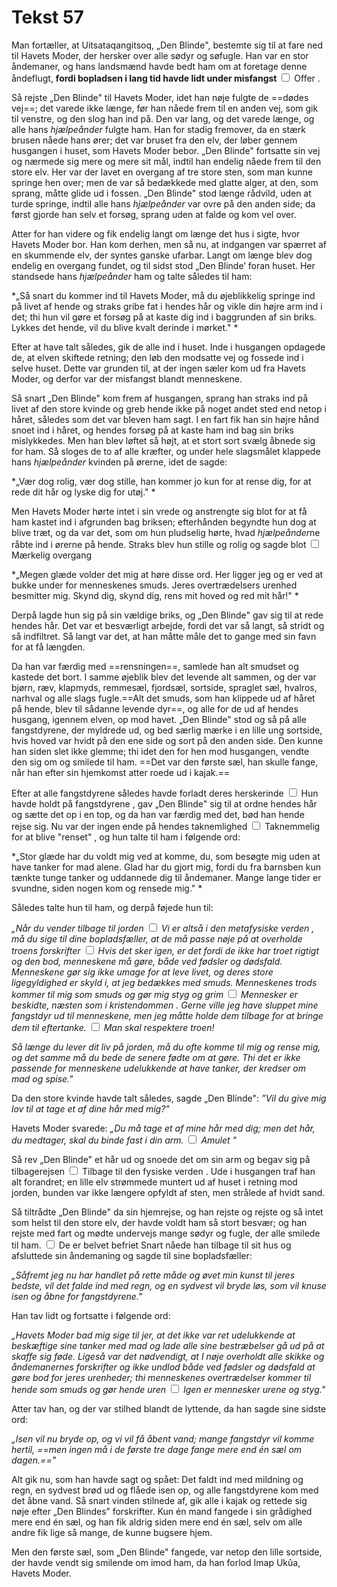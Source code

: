 # Tekst 57 

<label class="ob-comment" title="" style="">Man fortæller, at Uitsataqangitsoq, „Den Blinde", bestemte sig til at fare ned til Havets Moder, der hersker over alle sødyr og søfugle. Han var en stor åndemaner, og hans landsmænd havde bedt ham om at foretage denne åndeflugt,  **fordi bopladsen i lang tid havde lidt under misfangst** <input type="checkbox"> <span style=""> Offer </span></label>. 

Så rejste „Den Blinde" til Havets Moder, idet han nøje fulgte de ==dødes vej==; det varede ikke længe, før han nåede frem til en anden vej, som gik til venstre, og den slog han ind på. Den var lang, og det varede længe, og alle hans *hjælpeånder* fulgte ham. Han for stadig fremover, da en stærk brusen nåede hans ører; det var bruset fra den elv, der løber gennem husgangen i huset, som Havets Moder bebor. „Den Blinde" fortsatte sin vej og nærmede sig mere og mere sit mål, indtil han endelig nåede frem til den store elv. Her var der lavet en overgang af tre store sten, som man kunne springe hen over; men de var så bedækkede med glatte alger, at den, som sprang, måtte glide ud i fossen. „Den Blinde" stod længe rådvild, uden at turde springe, indtil alle hans *hjælpeånder* var ovre på den anden side; da først gjorde han selv et forsøg, sprang uden at falde og kom vel over. 

Atter for han videre og fik endelig langt om længe det hus i sigte, hvor Havets Moder bor. Han kom derhen, men så nu, at indgangen var spærret af en skummende elv, der syntes ganske ufarbar. Langt om længe blev dog endelig en overgang fundet, og til sidst stod „Den Blinde’ foran huset. Her standsede hans *hjælpeånder* ham og talte således til ham: 

*„Så snart du kommer ind til Havets Moder, må du øjeblikkelig springe ind på livet af hende og straks gribe fat i hendes hår og vikle din højre arm ind i det; thi hun vil gøre et forsøg på at kaste dig ind i baggrunden af sin briks. Lykkes det hende, vil du blive kvalt derinde i mørket." *

Efter at have talt således, gik de alle ind i huset. Inde i husgangen opdagede de, at elven skiftede retning; den løb den modsatte vej og fossede ind i selve huset. Dette var grunden til, at der ingen sæler kom ud fra Havets Moder, og derfor var der misfangst blandt menneskene. 

Så snart „Den Blinde" kom frem af husgangen, sprang han straks ind på livet af den store kvinde og greb hende ikke på noget andet sted end netop i håret, således som det var bleven ham sagt. I en fart fik han sin højre hånd snoet ind i håret, og hendes forsøg på at kaste ham ind bag sin briks mislykkedes. Men han blev løftet så højt, at et stort sort svælg åbnede sig for ham. Så sloges de to af alle kræfter, og under hele slagsmålet klappede hans *hjælpeånder* kvinden på ørerne, idet de sagde: 

*„Vær dog rolig, vær dog stille, han kommer jo kun for at rense dig, for at rede dit hår og lyske dig for utøj." *

Men Havets Moder hørte intet i sin vrede og anstrengte sig blot for at få ham kastet ind i afgrunden bag briksen; efterhånden begyndte hun dog at blive træt, og da var det, som om hun pludselig hørte, hvad *hjælpeånder*ne råbte ind i ørerne på hende. <label class="ob-comment" title="" style=""> Straks blev hun stille og rolig og sagde blot <input type="checkbox"> <span style=""> Mærkelig overgang 

*„Megen glæde volder det mig at høre disse ord. Her ligger jeg og er ved at bukke under for menneskenes smuds. Jeres overtrædelsers urenhed besmitter mig. Skynd dig, skynd dig, rens mit hoved og red mit hår!" *

Derpå lagde hun sig på sin vældige briks, og „Den Blinde" gav sig til at rede hendes hår. Det var et besværligt arbejde, fordi det var så langt, så stridt og så indfiltret. Så langt var det, at han måtte måle det to gange med sin favn for at få længden. 

Da han var færdig med ==rensningen==, samlede han alt smudset og kastede det bort. I samme øjeblik blev det levende alt sammen, og der var bjørn, ræv, klapmyds, remmesæl, fjordsæl, sortside, spraglet sæl, hvalros, narhval og alle slags fugle.==Alt det smuds, som han klippede ud af håret på hende, blev til sådanne levende dyr==, og alle for de ud af hendes husgang, igennem elven, op mod havet. „Den Blinde" stod og så på alle fangstdyrene, der myldrede ud, og bed særlig mærke i en lille ung sortside, hvis hoved var hvidt på den ene side og sort på den anden side. Den kunne han siden slet ikke glemme; thi idet den for hen mod husgangen, vendte den sig om og smilede til ham. ==Det var den første sæl, han skulle fange, når han efter sin hjemkomst atter roede ud i kajak.==

<label class="ob-comment" title="" style=""> Efter at alle fangstdyrene således havde forladt deres herskerinde <input type="checkbox"> <span style=""> Hun havde holdt på fangstdyrene </span></label>, gav „Den Blinde" sig til at ordne hendes hår og sætte det op i en top, og da han var færdig med det, bød han hende rejse sig. Nu var der ingen ende på <label class="ob-comment" title="" style=""> hendes taknemlighed <input type="checkbox"> <span style=""> Taknemmelig for at blive "renset" </span></label>, og hun talte til ham i følgende ord: 

*„Stor glæde har du voldt mig ved at komme, du, som besøgte mig uden at have tanker for mad alene. Glad har du gjort mig, fordi du fra barnsben kun tænkte tunge tanker og uddannede dig til åndemaner. Mange lange tider er svundne, siden nogen kom og rensede mig." *

Således talte hun til ham, og derpå føjede hun til: 

*„Når du vender tilbage til <label class="ob-comment" title="" style=""> jorden <input type="checkbox"> <span style=""> Vi er altså i den metafysiske verden </span></label>, må du sige til dine bopladsfæller, at de må passe <label class="ob-comment" title="" style=""> nøje på at overholde troens forskrifter <input type="checkbox"> <span style=""> Hvis det sker igen, er det fordi de ikke har troet rigtigt </span></label> og den bod, menneskene må gøre, både ved fødsler og dødsfald. Menneskene gør sig ikke umage for at leve livet, og deres store ligegyldighed er skyld i, at jeg bedækkes med smuds. <label class="ob-comment" title="" style=""> Menneskenes trods kommer til mig som smuds og gør mig styg og grim <input type="checkbox"> <span style=""> Mennesker er beskidte, næsten som i kristendommen </span></label>. <label class="ob-comment" title="" style=""> Gerne ville jeg have sluppet mine fangstdyr ud til menneskene, men jeg måtte holde dem tilbage for at bringe dem til eftertanke. <input type="checkbox"> <span style=""> Man skal  respektere troen!</span></label>*

*Så længe du lever dit liv på jorden, må du ofte komme til mig og rense mig, og det samme må du bede de senere fødte om at gøre. Thi det er ikke passende for menneskene udelukkende at have tanker, der kredser om mad og spise."*

Da den store kvinde havde talt således, sagde „Den Blinde": *”Vil du give mig lov til at tage et af dine hår med mig?"* 

Havets Moder svarede: *„Du må tage et af mine hår med dig; <label class="ob-comment" title="" style=""> men det hår, du medtager, skal du binde fast i din arm. <input type="checkbox"> <span style=""> Amulet </span></label>"*

Så rev „Den Blinde" et hår ud og snoede det om sin arm og begav sig på <label class="ob-comment" title="" style=""> tilbagerejsen <input type="checkbox"> <span style=""> Tilbage til den fysiske verden </span></label>. Ude i husgangen traf han alt forandret; en lille elv strømmede muntert ud af huset i retning mod jorden, bunden var ikke længere opfyldt af sten, men strålede af hvidt sand. 

Så tiltrådte „Den Blinde" da sin hjemrejse, og han rejste og rejste og så intet som helst til den store elv, der havde voldt ham så stort besvær; og han rejste med fart og <label class="ob-comment" title="" style=""> mødte undervejs mange sødyr og fugle, der alle smilede til ham. <input type="checkbox"> <span style=""> De er belvet befriet </span></label> Snart nåede han tilbage til sit hus og afsluttede sin åndemaning og sagde til sine bopladsfæller: 

*„Såfremt jeg nu har handlet på rette måde og øvet min kunst til jeres bedste, vil det falde ind med regn, og en sydvest vil bryde løs, som vil knuse isen og åbne for fangstdyrene."* 

Han tav lidt og fortsatte i følgende ord: 

*„Havets Moder bad mig sige til jer, at det ikke var ret udelukkende at beskæftige sine tanker med mad og lade alle sine bestræbelser gå ud på at skaffe sig føde. Ligeså var det nødvendigt, at I nøje overholdt alle skikke og åndemanernes forskrifter og ikke undlod både ved fødsler og dødsfald at gøre bod for jeres urenheder; <label class="ob-comment" title="" style=""> thi menneskenes overtrædelser kommer til hende som smuds og gør hende uren <input type="checkbox"> <span style=""> Igen er mennesker urene </span></label> og styg."* 

Atter tav han, og der var stilhed blandt de lyttende, da han sagde sine sidste ord: 

*„Isen vil nu bryde op, og vi vil få åbent vand; mange fangstdyr vil komme hertil, ==men ingen må i de første tre dage fange mere end én sæl om dagen.=="*

Alt gik nu, som han havde sagt og spået: Det faldt ind med mildning og regn, en sydvest brød ud og flåede isen op, og alle fangstdyrene kom med det åbne vand. Så snart vinden stilnede af, gik alle i kajak og rettede sig nøje efter „Den Blindes” forskrifter. Kun én mand fangede i sin grådighed mere end én sæl, og han fik aldrig siden mere end én sæl, selv om alle andre fik lige så mange, de kunne bugsere hjem. 

Men den første sæl, som „Den Blinde" fangede, var netop den lille sortside, der havde vendt sig smilende om imod ham, da han forlod Imap Ukûa, Havets Moder.